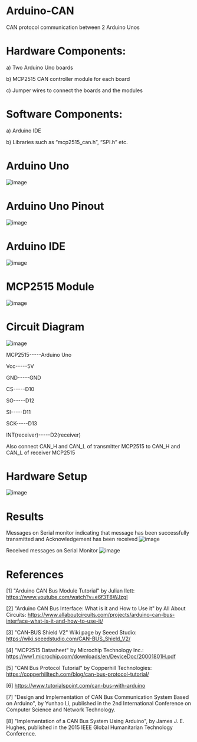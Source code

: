# Arduino-CAN
CAN protocol communication between 2 Arduino Unos
# Hardware Components:
a) Two Arduino Uno boards

b) MCP2515 CAN controller module for each board

c) Jumper wires to connect the boards and the modules

# Software Components:
a) Arduino IDE

b) Libraries such as “mcp2515_can.h”, “SPI.h” etc.

# Arduino Uno
![image](https://github.com/KarthikT23/Arduino-CAN/assets/119528503/ef3d9bb5-bd32-4a27-86b8-323836e6039c)

# Arduino Uno Pinout
![image](https://github.com/KarthikT23/Arduino-CAN/assets/119528503/8ba0f202-c465-4ea3-ad23-e3a2ea296de2)

# Arduino IDE
![image](https://github.com/KarthikT23/Arduino-CAN/assets/119528503/b3bc1f1e-1d7d-4e65-bd0d-e14e26eab93e)

# MCP2515 Module
![image](https://github.com/KarthikT23/Arduino-CAN/assets/119528503/283a0a15-814e-4234-b091-ab0bd5ec3b85)

# Circuit Diagram
![image](https://github.com/KarthikT23/Arduino-CAN/assets/119528503/7f766bb3-3f94-4d5e-910e-75777da4d762)

﻿MCP2515-----Arduino Uno	 
 
Vcc-----5V 	 

GND-----GND 	 

CS-----D10 	 

SO-----D12 	 

SI-----D11 	 

SCK-----D13 	 

INT(receiver)-----D2(receiver)	 

Also connect CAN_H and CAN_L of transmitter MCP2515 to CAN_H and CAN_L of receiver MCP2515

# Hardware Setup
![image](https://github.com/KarthikT23/Arduino-CAN/assets/119528503/cc5d69af-6591-4587-afb4-304008e8d246)



# Results
Messages on Serial monitor indicating that message has been successfully transmitted and Acknowledgement has been received
![image](https://github.com/KarthikT23/Arduino-CAN/assets/119528503/8ffb5cfa-e7e4-49e3-88aa-1a12e257944d)

Received messages on Serial Monitor
![image](https://github.com/KarthikT23/Arduino-CAN/assets/119528503/0c4df13b-b114-47ab-8217-9ca51dae3f65)

# References
[1] "Arduino CAN Bus Module Tutorial" by Julian Ilett: https://www.youtube.com/watch?v=e6f3T8WJzgI

[2] "Arduino CAN Bus Interface: What is it and How to Use it" by All About Circuits: https://www.allaboutcircuits.com/projects/arduino-can-bus-interface-what-is-it-and-how-to-use-it/

[3] "CAN-BUS Shield V2" Wiki page by Seeed Studio: https://wiki.seeedstudio.com/CAN-BUS_Shield_V2/

[4] "MCP2515 Datasheet" by Microchip Technology Inc.: https://ww1.microchip.com/downloads/en/DeviceDoc/20001801H.pdf

[5] "CAN Bus Protocol Tutorial" by Copperhill Technologies: https://copperhilltech.com/blog/can-bus-protocol-tutorial/

[6] https://www.tutorialspoint.com/can-bus-with-arduino

[7] "Design and Implementation of CAN Bus Communication System Based on Arduino", by Yunhao Li, published in the 2nd International Conference on Computer Science and Network Technology.

[8] "Implementation of a CAN Bus System Using Arduino", by James J. E. Hughes, published in the 2015 IEEE Global Humanitarian Technology Conference.


